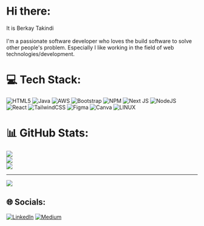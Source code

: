 #  Hi there:
It is Berkay Takindi<br><br>I'm a passionate software developer who loves the build software to solve other people's problem. Especially I like working in the field of web technologies/development.

# 💻 Tech Stack:
![HTML5](https://img.shields.io/badge/html5-%23E34F26.svg?style=for-the-badge&logo=html5&logoColor=white) ![Java](https://img.shields.io/badge/java-%23ED8B00.svg?style=for-the-badge&logo=java&logoColor=white) ![AWS](https://img.shields.io/badge/AWS-%23FF9900.svg?style=for-the-badge&logo=amazon-aws&logoColor=white) ![Bootstrap](https://img.shields.io/badge/bootstrap-%23563D7C.svg?style=for-the-badge&logo=bootstrap&logoColor=white) ![NPM](https://img.shields.io/badge/NPM-%23000000.svg?style=for-the-badge&logo=npm&logoColor=white) ![Next JS](https://img.shields.io/badge/Next-black?style=for-the-badge&logo=next.js&logoColor=white) ![NodeJS](https://img.shields.io/badge/node.js-6DA55F?style=for-the-badge&logo=node.js&logoColor=white) ![React](https://img.shields.io/badge/react-%2320232a.svg?style=for-the-badge&logo=react&logoColor=%2361DAFB) ![TailwindCSS](https://img.shields.io/badge/tailwindcss-%2338B2AC.svg?style=for-the-badge&logo=tailwind-css&logoColor=white) 	![Figma](https://img.shields.io/badge/figma-%23F24E1E.svg?style=for-the-badge&logo=figma&logoColor=white) ![Canva](https://img.shields.io/badge/Canva-%2300C4CC.svg?style=for-the-badge&logo=Canva&logoColor=white) ![LINUX](https://img.shields.io/badge/Linux-FCC624?style=for-the-badge&logo=linux&logoColor=black)
# 📊 GitHub Stats:
![](https://github-readme-stats.vercel.app/api?username=berkaytakindi&theme=highcontrast&hide_border=false&include_all_commits=true&count_private=true)<br/>
![](https://github-readme-streak-stats.herokuapp.com/?user=berkaytakindi&theme=highcontrast&hide_border=false)<br/>
![](https://github-readme-stats.vercel.app/api/top-langs/?username=berkaytakindi&theme=highcontrast&hide_border=false&include_all_commits=true&count_private=true&layout=compact)


---
[![](https://visitcount.itsvg.in/api?id=berkaytakindi&icon=2&color=8)](https://visitcount.itsvg.in)

## 🌐 Socials:
[![LinkedIn](https://img.shields.io/badge/LinkedIn-%230077B5.svg?logo=linkedin&logoColor=white)](https://linkedin.com/in/berkaytakindi) [![Medium](https://img.shields.io/badge/Medium-12100E?logo=medium&logoColor=white)](https://medium.com/@berkayt22) 
